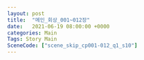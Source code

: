 ```yaml
---
layout: post
title:  "메인_회상_001~012장"
date:   2021-06-19 08:00:00 +0000
categories: Main
Tags: Story Main
SceneCode: ["scene_skip_cp001-012_q1_s10"]
---
```

